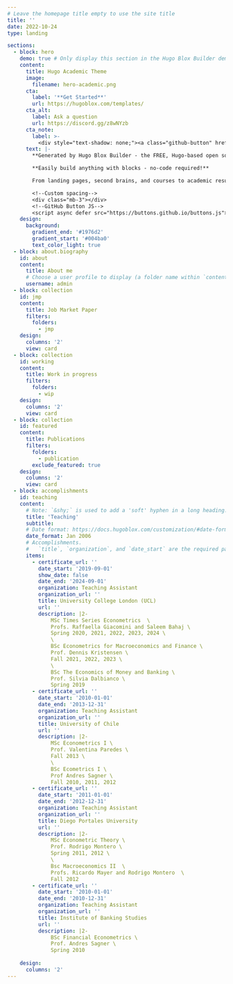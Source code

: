 ```yaml
---
# Leave the homepage title empty to use the site title
title: ''
date: 2022-10-24
type: landing

sections:
  - block: hero
    demo: true # Only display this section in the Hugo Blox Builder demo site
    content:
      title: Hugo Academic Theme
      image:
        filename: hero-academic.png
      cta:
        label: '**Get Started**'
        url: https://hugoblox.com/templates/
      cta_alt:
        label: Ask a question
        url: https://discord.gg/z8wNYzb
      cta_note:
        label: >-
          <div style="text-shadow: none;"><a class="github-button" href="https://github.com/HugoBlox/hugo-blox-builder" data-icon="octicon-star" data-size="large" data-show-count="true" aria-label="Star">Star Hugo Blox Builder</a></div><div style="text-shadow: none;"><a class="github-button" href="https://github.com/HugoBlox/theme-academic-cv" data-icon="octicon-star" data-size="large" data-show-count="true" aria-label="Star">Star the Academic template</a></div>
      text: |-
        **Generated by Hugo Blox Builder - the FREE, Hugo-based open source website builder trusted by 500,000+ sites.**

        **Easily build anything with blocks - no-code required!**

        From landing pages, second brains, and courses to academic resumés, conferences, and tech blogs.

        <!--Custom spacing-->
        <div class="mb-3"></div>
        <!--GitHub Button JS-->
        <script async defer src="https://buttons.github.io/buttons.js"></script>
    design:
      background:
        gradient_end: '#1976d2'
        gradient_start: '#004ba0'
        text_color_light: true
  - block: about.biography
    id: about
    content:
      title: About me
      # Choose a user profile to display (a folder name within `content/authors/`)
      username: admin
  - block: collection
    id: jmp
    content:
      title: Job Market Paper
      filters:
        folders:
          - jmp
    design:
      columns: '2'
      view: card
  - block: collection
    id: working
    content:
      title: Work in progress
      filters:
        folders:
          - wip
    design:
      columns: '2'
      view: card
  - block: collection
    id: featured
    content:
      title: Publications
      filters:
        folders:
          - publication
        exclude_featured: true
    design:
      columns: '2'
      view: card
  - block: accomplishments
    id: teaching
    content:
      # Note: `&shy;` is used to add a 'soft' hyphen in a long heading.
      title: 'Teaching'
      subtitle:
      # Date format: https://docs.hugoblox.com/customization/#date-format
      date_format: Jan 2006
      # Accomplishments.
      #   `title`, `organization`, and `date_start` are the required parameters.
      items:
        - certificate_url: ''
          date_start: '2019-09-01'
          show_date: false
          date_end: '2024-09-01'
          organization: Teaching Assistant
          organization_url: ''
          title: University College London (UCL)
          url: ''
          description: |2-
              MSc Times Series Econometrics  \
              Profs. Raffaella Giacomini and Saleem Bahaj \
              Spring 2020, 2021, 2022, 2023, 2024 \
              \
              BSc Econometrics for Macroeconomics and Finance \
              Prof. Dennis Kristensen \
              Fall 2021, 2022, 2023 \
              \
              BSc The Economics of Money and Banking \
              Prof. Silvia Dalbianco \
              Spring 2019
        - certificate_url: ''
          date_start: '2010-01-01'
          date_end: '2013-12-31'
          organization: Teaching Assistant
          organization_url: ''
          title: University of Chile
          url: ''
          description: |2-
              MSc Econometrics I \
              Prof. Valentina Paredes \
              Fall 2013 \
              \
              BSc Ecometrics I \
              Prof Andres Sagner \
              Fall 2010, 2011, 2012
        - certificate_url: ''
          date_start: '2011-01-01'
          date_end: '2012-12-31'
          organization: Teaching Assistant
          organization_url: ''
          title: Diego Portales University
          url: ''
          description: |2-
              MSc Econometric Theory \
              Prof. Rodrigo Montero \
              Spring 2011, 2012 \
              \
              Bsc Macroeconomics II  \
              Profs. Ricardo Mayer and Rodrigo Montero  \
              Fall 2012
        - certificate_url: ''
          date_start: '2010-01-01'
          date_end: '2010-12-31'
          organization: Teaching Assistant
          organization_url: ''
          title: Institute of Banking Studies
          url: ''
          description: |2-
              BSc Financial Econometrics \
              Prof. Andres Sagner \
              Spring 2010
    
    design:
      columns: '2'
---
```

